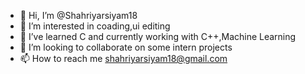 - 👋 Hi, I’m @Shahriyarsiyam18
- 👀 I’m interested in coading,ui editing
- 🌱 I’ve learned C and currently working with C++,Machine Learning
- 💞️ I’m looking to collaborate on some intern projects
- 📫 How to reach me shahriyarsiyam18@gmail.com

<!---
Shahriyarsiyam18/Shahriyarsiyam18 is a ✨ special ✨ repository because its `README.md` (this file) appears on your GitHub profile.
You can click the Preview link to take a look at your changes.
--->
